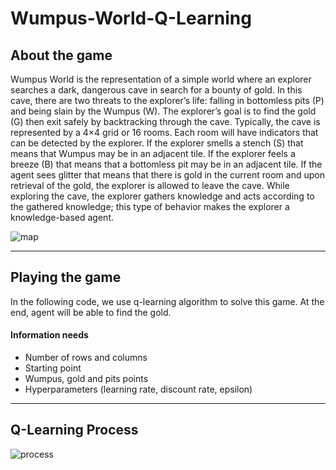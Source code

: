 # Wumpus-World-Q-Learning
## About the game
Wumpus World is the representation of a simple world where an explorer searches a dark, dangerous cave in search for a bounty of gold. In this cave, there are two threats to the explorer’s life: falling in bottomless pits (P) and being slain by the Wumpus (W). The explorer’s goal is to find the gold (G) then exit safely by backtracking through the cave. Typically, the cave is represented by a 4×4 grid or 16 rooms. Each room will have indicators that can be detected by the explorer. If the explorer smells a stench (S) that means that Wumpus may be in an adjacent tile. If the explorer feels a breeze (B) that means that a bottomless pit may be in an adjacent tile. If the agent sees glitter that means that there is gold in the current room and upon retrieval of the gold, the explorer is allowed to leave the cave. While exploring the cave, the explorer gathers knowledge and acts according to the gathered knowledge; this type of behavior makes the explorer a knowledge-based agent.

![map](https://repository-images.githubusercontent.com/254698189/4d035600-0afd-11eb-8052-a3f9a9d74041)

---
## Playing the game
In the following code, we use q-learning algorithm to solve this game. At the end, agent will be able to find the gold.
#### Information needs
* Number of rows and columns
* Starting point
* Wumpus, gold and pits points
* Hyperparameters (learning rate, discount rate, epsilon)

---
## Q-Learning Process
![process](https://cdn-media-1.freecodecamp.org/images/oQPHTmuB6tz7CVy3L05K1NlBmS6L8MUkgOud)
